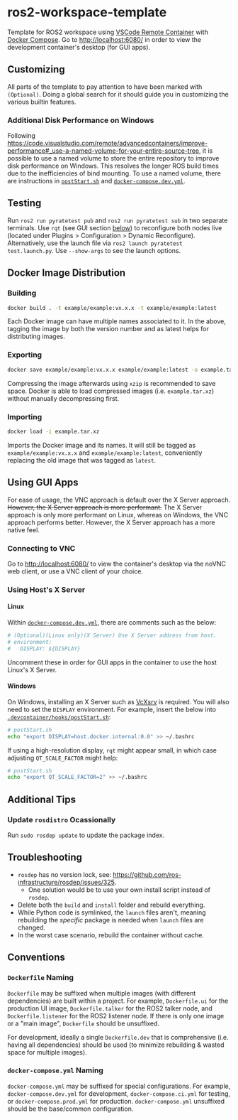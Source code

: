 # ros2-workspace-template

Template for ROS2 workspace using [VSCode Remote Container](https://code.visualstudio.com/docs/remote/containers) with [Docker Compose](https://docs.docker.com/compose/). Go to <http://localhost:6080/> in order to view the development container's desktop (for GUI apps).

## Customizing

All parts of the template to pay attention to have been marked with `(Optional)`. Doing a global search for it should guide you in customizing the various builtin features.

### Additional Disk Performance on Windows

Following <https://code.visualstudio.com/remote/advancedcontainers/improve-performance#_use-a-named-volume-for-your-entire-source-tree>, it is possible to use a named volume to store the entire repository to improve disk performance on Windows. This resolves the longer ROS build times due to the inefficiencies of bind mounting. To use a named volume, there are instructions in [`postStart.sh`](.devcontainer/hooks/postStart.sh) and [`docker-compose.dev.yml`](docker-compose.dev.yml).

## Testing

Run `ros2 run pyratetest pub` and `ros2 run pyratetest sub` in two separate terminals. Use `rqt` (see GUI section [below](#using-gui-apps)) to reconfigure both nodes live (located under Plugins > Configuration > Dynamic Reconfigure). Alternatively, use the launch file via `ros2 launch pyratetest test.launch.py`. Use `--show-args` to see the launch options.

## Docker Image Distribution

### Building

```sh
docker build . -t example/example:vx.x.x -t example/example:latest
```

Each Docker image can have multiple names associated to it. In the above, tagging the image by both the version number and as latest helps for distributing images.

### Exporting

```sh
docker save example/example:vx.x.x example/example:latest -o example.tar
```

Compressing the image afterwards using `xzip` is recommended to save space. Docker is able to load compressed images (i.e. `example.tar.xz`) without manually decompressing first.

### Importing

```sh
docker load -i example.tar.xz
```

Imports the Docker image and its names. It will still be tagged as `example/example:vx.x.x` and `example/example:latest`, conveniently replacing the old image that was tagged as `latest`.

## Using GUI Apps

For ease of usage, the VNC approach is default over the X Server approach. ~~However, the X Server approach is more performant.~~ The X Server approach is only more performant on Linux, whereas on Windows, the VNC approach performs better. However, the X Server approach has a more native feel.

### Connecting to VNC

Go to <http://localhost:6080/> to view the container's desktop via the noVNC web client, or use a VNC client of your choice.

### Using Host's X Server

#### Linux

Within [`docker-compose.dev.yml`](docker-compose.dev.yml), there are comments such as the below:

```yml
# (Optional)(Linux only)(X Server) Use X Server address from host.
# environment:
#   DISPLAY: ${DISPLAY}
```

Uncomment these in order for GUI apps in the container to use the host Linux's X Server.

#### Windows

On Windows, installing an X Server such as [VcXsrv](https://sourceforge.net/projects/vcxsrv/) is required. You will also need to set the `DISPLAY` environment. For example, insert the below into [`.devcontainer/hooks/postStart.sh`](.devcontainer/hooks/postStart.sh):

```sh
# postStart.sh
echo "export DISPLAY=host.docker.internal:0.0" >> ~/.bashrc
```

If using a high-resolution display, `rqt` might appear small, in which case adjusting `QT_SCALE_FACTOR` might help:

```sh
# postStart.sh
echo "export QT_SCALE_FACTOR=2" >> ~/.bashrc
```

## Additional Tips

### Update `rosdistro` Ocassionally

Run `sudo rosdep update` to update the package index.

## Troubleshooting

- `rosdep` has no version lock, see: <https://github.com/ros-infrastructure/rosdep/issues/325>.
  - One solution would be to use your own install script instead of `rosdep`.
- Delete both the `build` and `install` folder and rebuild everything.
- While Python code is symlinked, the `launch` files aren't, meaning rebuilding the _specific_ package is needed when `launch` files are changed.
- In the worst case scenario, rebuild the container without cache.

## Conventions

### `Dockerfile` Naming

`Dockerfile` may be suffixed when multiple images (with different dependencies) are built within a project. For example, `Dockerfile.ui` for the production UI image, `Dockerfile.talker` for the ROS2 talker node, and `Dockerfile.listener` for the ROS2 listener node. If there is only one image or a "main image", `Dockerfile` should be unsuffixed.

For development, ideally a single `Dockerfile.dev` that is comprehensive (i.e. having all dependencies) should be used (to minimize rebuilding & wasted space for multiple images).

### `docker-compose.yml` Naming

`docker-compose.yml` may be suffixed for special configurations. For example, `docker-compose.dev.yml` for development, `docker-compose.ci.yml` for testing, or `docker-compose.prod.yml` for production. `docker-compose.yml` unsuffixed should be the base/common configuration.

